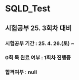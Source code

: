 # SQLD_Test

## 시험공부 25. 3회차 대비
### 시험공부 기간 : 25. 4. 26.(토) ~ 

### 0회 독 완료 여부 : 1회차 진행중
### 합격여부 : null
